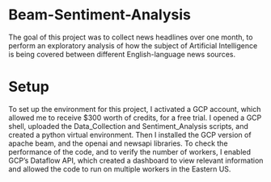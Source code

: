 # Beam-Sentiment-Analysis
The goal of this project was to collect news headlines over one month, to perform an exploratory analysis of how the subject of Artificial Intelligence is being covered between different English-language news sources.

# Setup
To set up the environment for this project, I activated a GCP account, which allowed me to receive $300 worth of credits, for a free trial. I opened a GCP shell, uploaded the Data_Collection and Sentiment_Analysis scripts, and created a python virtual environment. Then I installed the GCP version of apache beam, and the openai and newsapi libraries. To check the performance of the code, and to verify the number of workers, I enabled GCP’s Dataflow API, which created a dashboard to view relevant information and allowed the code to run on multiple workers in the Eastern US.
